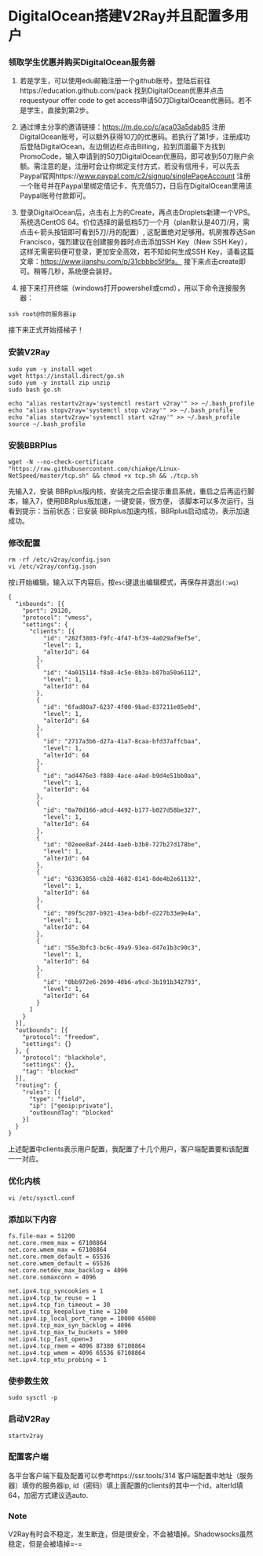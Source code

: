 # DigitalOcean搭建V2Ray并且配置多用户

### 领取学生优惠并购买DigitalOcean服务器
1. 若是学生，可以使用edu邮箱注册一个github账号，登陆后前往https://education.github.com/pack
找到DigitalOcean优惠并点击requestyour offer code to get access申请50刀DigitalOcean优惠码。若不是学生，直接到第2步。

2. 通过博主分享的邀请链接：https://m.do.co/c/aca03a5dab85 注册DigitalOcean账号，可以额外获得10刀的优惠码。若执行了第1步，注册成功后登陆DigitalOcean，左边侧边栏点击Billing，拉到页面最下方找到PromoCode，输入申请到的50刀DigitalOcean优惠码，即可收到50刀账户余额。需注意的是，注册时会让你绑定支付方式，若没有信用卡，可以先去Paypal官网https://www.paypal.com/c2/signup/singlePageAccount 注册一个账号并在Paypal里绑定借记卡，先充值5刀，日后在DigitalOcean里用该Paypal账号付款即可。

3. 登录DigitalOcean后，点击右上方的Create，再点击Droplets新建一个VPS。系统选CentOS 64。价位选择的最低档5刀一个月（plan默认是40刀/月，需点击←箭头按钮即可看到5刀/月的配置）, 这配置绝对足够用。机房推荐选San Francisco，强烈建议在创建服务器时点击添加SSH Key（New SSH Key），这样无需密码便可登录，更加安全高效，若不知如何生成SSH Key，请看这篇文章：https://www.jianshu.com/p/31cbbbc5f9fa。 接下来点击create即可。稍等几秒，系统便会装好。

4. 接下来打开终端（windows打开powershell或cmd），用以下命令连接服务器：
```
ssh root@你的服务器ip
```

接下来正式开始搭梯子！

### 安装V2Ray
```
sudo yum -y install wget
wget https://install.direct/go.sh
sudo yum -y install zip unzip 
sudo bash go.sh

echo "alias restartv2ray='systemctl restart v2ray'" >> ~/.bash_profile
echo "alias stopv2ray='systemctl stop v2ray'" >> ~/.bash_profile
echo "alias startv2ray='systemctl start v2ray'" >> ~/.bash_profile
source ~/.bash_profile
```

### 安装BBRPlus
```
wget -N --no-check-certificate "https://raw.githubusercontent.com/chiakge/Linux-NetSpeed/master/tcp.sh" && chmod +x tcp.sh && ./tcp.sh
```
先输入2，安装 BBRplus版内核，安装完之后会提示重启系统，重启之后再运行脚本，输入7，使用BBRplus版加速，一键安装，很方便，
该脚本可以多次运行，当看到提示：当前状态：已安装 BBRplus加速内核，BBRplus启动成功，表示加速成功。

### 修改配置
```
rm -rf /etc/v2ray/config.json
vi /etc/v2ray/config.json
```
按```i```开始编辑，输入以下内容后，按```esc```键退出编辑模式，再保存并退出```(:wq)```
```
{
  "inbounds": [{
    "port": 29120,
    "protocol": "vmess",
    "settings": {
      "clients": [{
          "id": "282f3803-f9fc-4f47-bf39-4a029af9ef5e",
          "level": 1,
          "alterId": 64
        },
        {
          "id": "4a015114-f8a8-4c5e-8b3a-b87ba50a6112",
          "level": 1,
          "alterId": 64
        },
        {
          "id": "6fad80a7-6237-4f00-9bad-837211e05e0d",
          "level": 1,
          "alterId": 64
        },
        {
          "id": "2717a3b6-d27a-41a7-8caa-bfd37affcbaa",
          "level": 1,
          "alterId": 64
        },
        {
          "id": "ad4476e3-f880-4ace-a4ad-b9d4e51bb0aa",
          "level": 1,
          "alterId": 64
        },
        {
          "id": "0a70d166-a0cd-4492-b177-b027d58be327",
          "level": 1,
          "alterId": 64
        },
        {
          "id": "02eee8af-244d-4aeb-b3b8-727b27d178be",
          "level": 1,
          "alterId": 64
        },
        {
          "id": "63363856-cb28-4682-8141-8de4b2e61132",
          "level": 1,
          "alterId": 64
        },
        {
          "id": "89f5c207-b921-43ea-bdbf-d227b33e9e4a",
          "level": 1,
          "alterId": 64
        },
        {
          "id": "55e3bfc3-bc6c-49a9-93ea-d47e1b3c90c3",
          "level": 1,
          "alterId": 64
        },
        {
          "id": "0bb972e6-2690-40b6-a9cd-3b191b342793",
          "level": 1,
          "alterId": 64
        }
      ]
    }
  }],
  "outbounds": [{
    "protocol": "freedom",
    "settings": {}
  }, {
    "protocol": "blackhole",
    "settings": {},
    "tag": "blocked"
  }],
  "routing": {
    "rules": [{
      "type": "field",
      "ip": ["geoip:private"],
      "outboundTag": "blocked"
    }]
  }
}
```
上述配置中clients表示用户配置，我配置了十几个用户，客户端配置要和该配置一一对应。

### 优化内核
```
vi /etc/sysctl.conf
```

### 添加以下内容
```
fs.file-max = 51200
net.core.rmem_max = 67108864
net.core.wmem_max = 67108864
net.core.rmem_default = 65536
net.core.wmem_default = 65536
net.core.netdev_max_backlog = 4096
net.core.somaxconn = 4096

net.ipv4.tcp_syncookies = 1
net.ipv4.tcp_tw_reuse = 1
net.ipv4.tcp_fin_timeout = 30
net.ipv4.tcp_keepalive_time = 1200
net.ipv4.ip_local_port_range = 10000 65000
net.ipv4.tcp_max_syn_backlog = 4096
net.ipv4.tcp_max_tw_buckets = 5000
net.ipv4.tcp_fast_open=3
net.ipv4.tcp_rmem = 4096 87380 67108864
net.ipv4.tcp_wmem = 4096 65536 67108864
net.ipv4.tcp_mtu_probing = 1
```

### 使参数生效
```
sudo sysctl -p
```

### 启动V2Ray
```
startv2ray
```

### 配置客户端
各平台客户端下载及配置可以参考https://ssr.tools/314
客户端配置中地址（服务器）填你的服务器ip, id（密码）填上面配置的clients的其中一个id，alterId填64，加密方式建议选auto.

### Note
V2Ray有时会不稳定，发生断连，但是很安全，不会被墙掉。Shadowsocks虽然稳定，但是会被墙掉=-=
